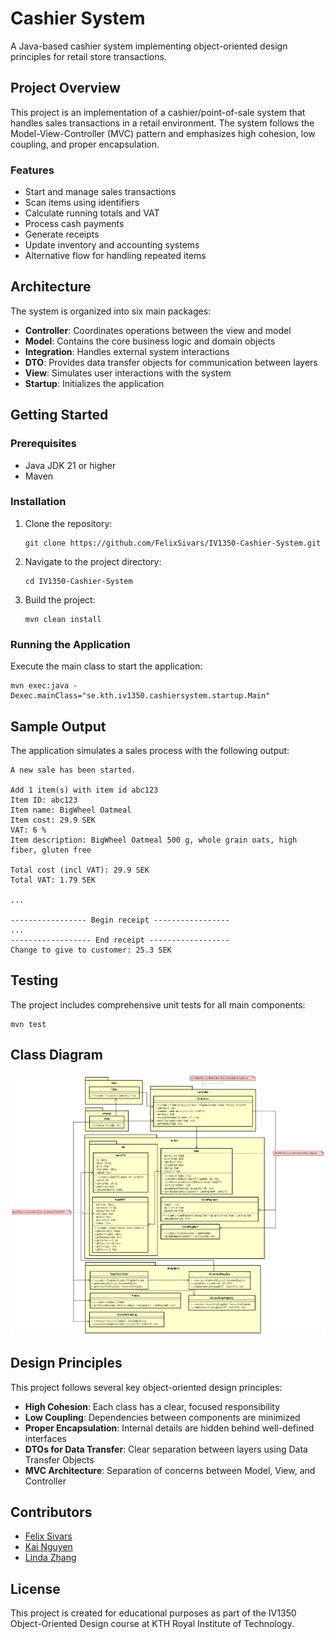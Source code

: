 # Cashier System

A Java-based cashier system implementing object-oriented design principles for retail store transactions.

## Project Overview

This project is an implementation of a cashier/point-of-sale system that handles sales transactions in a retail environment. The system follows the Model-View-Controller (MVC) pattern and emphasizes high cohesion, low coupling, and proper encapsulation.

### Features

- Start and manage sales transactions
- Scan items using identifiers
- Calculate running totals and VAT
- Process cash payments
- Generate receipts
- Update inventory and accounting systems
- Alternative flow for handling repeated items

## Architecture

The system is organized into six main packages:

- **Controller**: Coordinates operations between the view and model
- **Model**: Contains the core business logic and domain objects
- **Integration**: Handles external system interactions
- **DTO**: Provides data transfer objects for communication between layers
- **View**: Simulates user interactions with the system
- **Startup**: Initializes the application

## Getting Started

### Prerequisites

- Java JDK 21 or higher
- Maven

### Installation

1. Clone the repository:
   ```
   git clone https://github.com/FelixSivars/IV1350-Cashier-System.git
   ```

2. Navigate to the project directory:
   ```
   cd IV1350-Cashier-System
   ```

3. Build the project:
   ```
   mvn clean install
   ```

### Running the Application

Execute the main class to start the application:

```
mvn exec:java -Dexec.mainClass="se.kth.iv1350.cashiersystem.startup.Main"
```

## Sample Output

The application simulates a sales process with the following output:

```
A new sale has been started.

Add 1 item(s) with item id abc123
Item ID: abc123
Item name: BigWheel Oatmeal
Item cost: 29.9 SEK
VAT: 6 %
Item description: BigWheel Oatmeal 500 g, whole grain oats, high fiber, gluten free
 
Total cost (incl VAT): 29.9 SEK
Total VAT: 1.79 SEK

...

----------------- Begin receipt -----------------
...
------------------ End receipt ------------------
Change to give to customer: 25.3 SEK
```

## Testing

The project includes comprehensive unit tests for all main components:

```
mvn test
```

## Class Diagram

![Class Diagram](class-diagram.png)

## Design Principles

This project follows several key object-oriented design principles:

- **High Cohesion**: Each class has a clear, focused responsibility
- **Low Coupling**: Dependencies between components are minimized
- **Proper Encapsulation**: Internal details are hidden behind well-defined interfaces
- **DTOs for Data Transfer**: Clear separation between layers using Data Transfer Objects
- **MVC Architecture**: Separation of concerns between Model, View, and Controller

## Contributors

- [Felix Sivars](https://github.com/FelixSivars)
- [Kai Nguyen](https://github.com/kaidev04)
- [Linda Zhang](https://github.com/jenny78930)

## License

This project is created for educational purposes as part of the IV1350 Object-Oriented Design course at KTH Royal Institute of Technology.